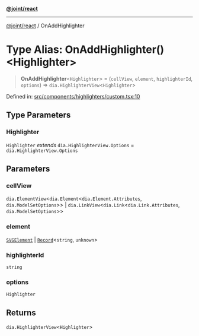[**@joint/react**](../README.md)

***

[@joint/react](../README.md) / OnAddHighlighter

# Type Alias: OnAddHighlighter()\<Highlighter\>

> **OnAddHighlighter**\<`Highlighter`\> = (`cellView`, `element`, `highlighterId`, `options`) => `dia.HighlighterView`\<`Highlighter`\>

Defined in: [src/components/highlighters/custom.tsx:10](https://github.com/samuelgja/joint/blob/main/packages/joint-react/src/components/highlighters/custom.tsx#L10)

## Type Parameters

### Highlighter

`Highlighter` *extends* `dia.HighlighterView.Options` = `dia.HighlighterView.Options`

## Parameters

### cellView

`dia.ElementView`\<`dia.Element`\<`dia.Element.Attributes`, `dia.ModelSetOptions`\>\> | `dia.LinkView`\<`dia.Link`\<`dia.Link.Attributes`, `dia.ModelSetOptions`\>\>

### element

[`SVGElement`](https://developer.mozilla.org/docs/Web/API/SVGElement) | [`Record`](https://www.typescriptlang.org/docs/handbook/utility-types.html#recordkeys-type)\<`string`, `unknown`\>

### highlighterId

`string`

### options

`Highlighter`

## Returns

`dia.HighlighterView`\<`Highlighter`\>
